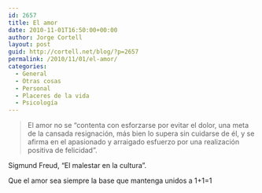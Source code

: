 ```yaml
---
id: 2657
title: El amor
date: 2010-11-01T16:50:00+00:00
author: Jorge Cortell
layout: post
guid: http://cortell.net/blog/?p=2657
permalink: /2010/11/01/el-amor/
categories:
  - General
  - Otras cosas
  - Personal
  - Placeres de la vida
  - Psicología
---
```

> El amor no se &#8220;contenta con esforzarse por evitar el dolor, una meta de la cansada resignación, más bien lo supera sin cuidarse de él, y se afirma en el apasionado y arraigado esfuerzo por una realización positiva de felicidad&#8221;.

Sigmund Freud, &#8220;El malestar en la cultura&#8221;.

Que el amor sea siempre la base que mantenga unidos a 1+1=1